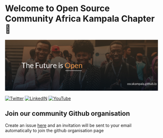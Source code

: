 # Welcome to Open Source Community Africa Kampala Chapter 👋

![osca-kampala-banner](https://raw.githubusercontent.com/OSCA-Kampala-Chapter/.github/main/profile/the_future_is_open.jpg)


[![Twitter](https://img.shields.io/badge/twitter-@oscakampala--twitter-9cf.svg)](https://twitter.com/oscakampala)
[![LinkedIN](https://img.shields.io/badge/linkedin-@oscakampala--LinkedIn-lightgray.svg)](https://www.linkedin.com/company/open-source-community-kampala/)
[![YouTube](https://img.shields.io/badge/youtube-@oscakampala--youtube-red.svg)](https://www.youtube.com/channel/UCtRZkl24Sfo6wa_uzCFEnGA)

## Join our community Github organisation 

Create an issue [here](https://github.com/OSCA-Kampala-Chapter/support/issues/new?assignees=&labels=invite+me+to+the+organisation&template=invitation.yml&title=Please+invite+me+to+the+GitHub+Community+Organization) and an invitation will be sent to your email automatically to join the github organisation page
